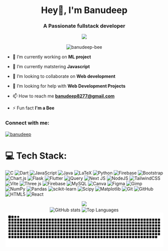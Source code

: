 <h1 align="center">Hey👋, I'm Banudeep</h1>
<h3 align="center">A Passionate fullstack developer</h3>

<div align="center">
  <img height="150" src="bumblebee.gif" />
</div>


<p align="center"> <img src="https://komarev.com/ghpvc/?username=banudeep-bee&label=Profile%20views&color=0e75b6&style=flat" alt="banudeep-bee" /> </p>

- 🔭 I’m currently working on **ML project**

- 🌱 I’m currently matstering **Javascript**

- 👯 I’m looking to collaborate on **Web development**

- 🤝 I’m looking for help with **Web Development Projects**

- 📫 How to reach me **banudeep8277@gmail.com**

- ⚡ Fun fact **I'm a Bee**

<h3 align="left">Connect with me:</h3>
<p align="left">
<a href="https://www.linkedin.com/in/banudeep-bee/" target="blank"><img align="center" src="https://raw.githubusercontent.com/rahuldkjain/github-profile-readme-generator/master/src/images/icons/Social/linked-in-alt.svg" alt="banudeep" height="30" width="40" /></a>
</p>

# 💻 Tech Stack:
![C](https://img.shields.io/badge/c-%2300599C.svg?style=for-the-badge&logo=c&logoColor=white) ![Dart](https://img.shields.io/badge/dart-%230175C2.svg?style=for-the-badge&logo=dart&logoColor=white) ![JavaScript](https://img.shields.io/badge/javascript-%23323330.svg?style=for-the-badge&logo=javascript&logoColor=%23F7DF1E) ![Java](https://img.shields.io/badge/java-%23ED8B00.svg?style=for-the-badge&logo=openjdk&logoColor=white) ![LaTeX](https://img.shields.io/badge/latex-%23008080.svg?style=for-the-badge&logo=latex&logoColor=white) ![Python](https://img.shields.io/badge/python-3670A0?style=for-the-badge&logo=python&logoColor=ffdd54) ![Firebase](https://img.shields.io/badge/firebase-%23039BE5.svg?style=for-the-badge&logo=firebase) ![Bootstrap](https://img.shields.io/badge/bootstrap-%238511FA.svg?style=for-the-badge&logo=bootstrap&logoColor=white) ![Chart.js](https://img.shields.io/badge/chart.js-F5788D.svg?style=for-the-badge&logo=chart.js&logoColor=white) ![Flask](https://img.shields.io/badge/flask-%23000.svg?style=for-the-badge&logo=flask&logoColor=white) ![Flutter](https://img.shields.io/badge/Flutter-%2302569B.svg?style=for-the-badge&logo=Flutter&logoColor=white) ![jQuery](https://img.shields.io/badge/jquery-%230769AD.svg?style=for-the-badge&logo=jquery&logoColor=white) ![Next JS](https://img.shields.io/badge/Next-black?style=for-the-badge&logo=next.js&logoColor=white) ![NodeJS](https://img.shields.io/badge/node.js-6DA55F?style=for-the-badge&logo=node.js&logoColor=white) ![TailwindCSS](https://img.shields.io/badge/tailwindcss-%2338B2AC.svg?style=for-the-badge&logo=tailwind-css&logoColor=white) ![Vite](https://img.shields.io/badge/vite-%23646CFF.svg?style=for-the-badge&logo=vite&logoColor=white) ![Three js](https://img.shields.io/badge/threejs-black?style=for-the-badge&logo=three.js&logoColor=white) ![Firebase](https://img.shields.io/badge/firebase-a08021?style=for-the-badge&logo=firebase&logoColor=ffcd34) ![MySQL](https://img.shields.io/badge/mysql-4479A1.svg?style=for-the-badge&logo=mysql&logoColor=white) ![Canva](https://img.shields.io/badge/Canva-%2300C4CC.svg?style=for-the-badge&logo=Canva&logoColor=white) ![Figma](https://img.shields.io/badge/figma-%23F24E1E.svg?style=for-the-badge&logo=figma&logoColor=white) ![Gimp](https://img.shields.io/badge/Gimp-657D8B?style=for-the-badge&logo=gimp&logoColor=FFFFFF) ![NumPy](https://img.shields.io/badge/numpy-%23013243.svg?style=for-the-badge&logo=numpy&logoColor=white) ![Pandas](https://img.shields.io/badge/pandas-%23150458.svg?style=for-the-badge&logo=pandas&logoColor=white) ![scikit-learn](https://img.shields.io/badge/scikit--learn-%23F7931E.svg?style=for-the-badge&logo=scikit-learn&logoColor=white) ![Scipy](https://img.shields.io/badge/SciPy-%230C55A5.svg?style=for-the-badge&logo=scipy&logoColor=%white) ![Matplotlib](https://img.shields.io/badge/Matplotlib-%23ffffff.svg?style=for-the-badge&logo=Matplotlib&logoColor=black) ![Git](https://img.shields.io/badge/git-%23F05033.svg?style=for-the-badge&logo=git&logoColor=white) ![GitHub](https://img.shields.io/badge/github-%23121011.svg?style=for-the-badge&logo=github&logoColor=white) ![HTML5](https://img.shields.io/badge/html5-%23E34F26.svg?style=for-the-badge&logo=html5&logoColor=white) ![React](https://img.shields.io/badge/react-%2320232a.svg?style=for-the-badge&logo=react&logoColor=%2361DAFB)

<div align="center">
  <img src="https://github-readme-streak-stats.herokuapp.com/?user=banudeep-bee&theme=dark&hide_border=false" />
</div>


 <div align="center">
  <img src="https://github-readme-stats.vercel.app/api?username=banudeep-bee&show_icons=true&theme=radical&hide_border=true" height="150" alt="GitHub stats" />
  <img src="https://github-readme-stats.vercel.app/api/top-langs/?username=banudeep-bee&layout=compact&theme=radical&hide_border=true" height="150" alt="Top Languages" />
</div>

<picture>
  <source media="(prefers-color-scheme: dark)" srcset="https://raw.githubusercontent.com/Banudeep-bee/Banudeep-bee/output/github-snake-dark.svg" />
  <source media="(prefers-color-scheme: light)" srcset="https://raw.githubusercontent.com/Banudeep-bee/Banudeep-bee/output/github-snake.svg" />
  <img alt="github-snake" src="https://raw.githubusercontent.com/Banudeep-bee/Banudeep-bee/output/github-snake.svg" />
</picture>
